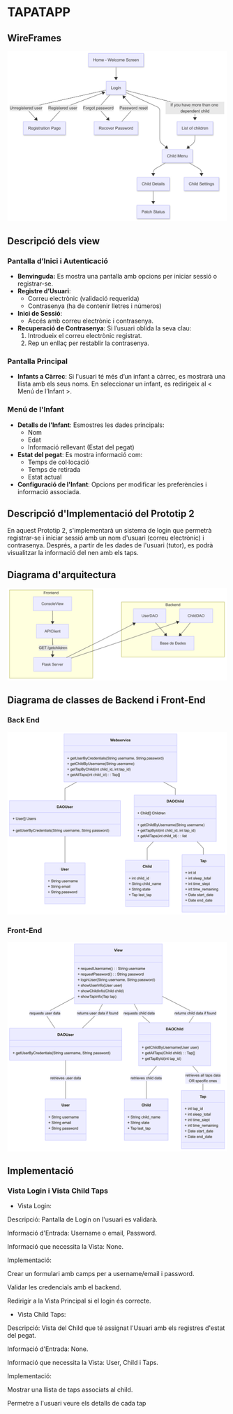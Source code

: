 # TAPATAPP

## WireFrames

![Wireframes](WireframeP2.png)

## Descripció dels view

### Pantalla d’Inici i Autenticació
- <b>Benvinguda:</b> Es mostra una pantalla amb opcions per iniciar sessió o registrar-se.
- <b>Registre d’Usuari</b>:
  	- Correu electrònic (validació requerida)
  	- Contrasenya (ha de contenir lletres i números)
- <b>Inici de Sessió</b>:
	- Accés amb correu electrònic i contrasenya.
- <b>Recuperació de Contrasenya</b>: Si l’usuari oblida la seva clau:
    1. Introdueix el correu electrònic registrat.
  	2. Rep un enllaç per restablir la contrasenya.

### Pantalla Principal
- <b>Infants a Càrrec</b>: Si l'usuari té més d’un infant a càrrec, es mostrarà una llista amb els seus noms. En seleccionar un infant, es redirigeix al < Menú de l’Infant >.

### Menú de l'Infant
- <b>Detalls de l'Infant</b>: Esmostres les dades principals:
    - Nom
    - Edat
    - Informació rellevant (Estat del pegat)
- <b>Estat del pegat</b>: Es mostra informació com:
    - Temps de col·locació
    - Temps de retirada
    - Estat actual
- <b>Configuració de l'Infant</b>: Opcions per modificar les preferències i informació associada.


## Descripció d'Implementació del Prototip 2

En aquest Prototip 2, s'implementarà un sistema de login que permetrà registrar-se i iniciar sessió amb un nom d'usuari (correu electrònic) i contrasenya. Després, a partir de les dades de l'usuari (tutor), es podrà visualitzar la informació del nen amb els taps.


## Diagrama d'arquitectura 

![ArquitecturaP2](arq2.png)

## Diagrama de classes de Backend i Front-End

### Back End

![BackEnd](BackEndP2.png)

### Front-End

![FrontEnd](FrontEndP2.png)

## Implementació

### Vista Login i Vista Child Taps

- Vista Login:

Descripció: Pantalla de Login on l'usuari es validarà.

Informació d'Entrada: Username o email, Password.

Informació que necessita la Vista: None.

Implementació:

Crear un formulari amb camps per a username/email i password.

Validar les credencials amb el backend.

Redirigir a la Vista Principal si el login és correcte.

- Vista Child Taps:

Descripció: Vista del Child que té assignat l'Usuari amb els registres d'estat del pegat.

Informació d'Entrada: None.

Informació que necessita la Vista: User, Child i Taps.

Implementació:

Mostrar una llista de taps associats al child.

Permetre a l'usuari veure els detalls de cada tap
